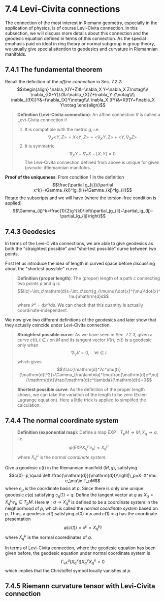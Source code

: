 # 7.4 Levi-Civita connections

The connection of the most interest in Riemann geometry, especially in the application of physics, is of course Levi-Civita connection. In this subsection, we will discuss more details about this connection and the geodesic equation defined in terms of this connection. As the special emphasis paid on ideal in ring theory or normal subgroup in group theory, we usually give special attention to geodesics and curvature in Riemannian manifolds.

## 7.4.1 The fundamental theorem

Recall the definition of the _affine connection_ in Sec. 7.2.2:
$$\begin{align}
    \nabla_X(Y+Z)&=\nabla_X Y+\nabla_X Z\notag\\\\
    \nabla_{(X+Y)}Z&=\nabla_{X}Z+\nabla_Y Z\notag\\\\
    \nabla_{(fX)}Y&=f\nabla_{X}Y\notag\\\\
    \nabla_X (fY)&=X[f]Y+f\nabla_X Y\notag
\end{align}$$

>**Definition (Levi-Civita connection)**: An affine connection $\nabla$ is called a Levi-Civita connection if
>1. It is compatible with the metric $g$, i.e.
>$$\nabla_X\big<Y,Z\big>=X\big<Y,Z\big>=\big<\nabla_XY,Z\big>+\big<Y,\nabla_XZ\big>$$
>2. It is symmetric
>$$\nabla_XY-\nabla_YX-[X,Y]=0$$
>The Levi-Civita connection defined from above is unique for given (pseudo-)Riemannian manifolds.

**Proof of the uniqueness**: From condition 1 in the definition
$$\frac{\partial g_{ij}}{\partial x^k}=\Gamma_{ki}^lg_{li}+\Gamma_{kj}^lg_{il}$$
Rotate the subscripts and we will have (where the torsion-free condition is applied)
$$\Gamma_{ij}^k=\frac{1}{2}g^{kl}\left(\partial_jg_{li}+\partial_ig_{lj}-\partial_lg_{ij}\right)$$


## 7.4.3 Geodesics

In terms of the Levi-Civita connections, we are able to give geodesics as both the "straightest possible" and "shortest possible" curve between two points.

First let us introduce the idea of length in curved space before discussing about the "shortest possible" curve.

>**Definition (proper length)**: The (proper) length of a path $c$ connecting two points $p$ and $q$ is 
>$$I(c)=\int_c\mathrm{d}s=\int_c\sqrt{g_{\mu\nu}\dot{x}^{\mu}\dot{x}^\nu}\mathrm{d}s$$
>where $\dot{x}^\mu=\mathrm{d}x^\mu/\mathrm{d}s$. We can check that this quantity is actually coordinate-independent.

We now give two different definitions of the geodesics and later show that they actually coincide under Levi-Civita connection.

>**Straightest possible curve**: As we have seen in Sec. 7.2.3, given a curve $c(t), t\in I$ on $M$ and its tangent vector $V(t)$, $c(t)$ is a geodesic only when
>$$\nabla_VV=0, \quad\forall t\in I$$
>which gives
>$$\frac{\mathrm{d}^2c^\mu(t)}{\mathrm{d}t^2}+\Gamma_{\nu\lambda}^\mu\frac{\mathrm{d}c^\nu}{\mathrm{d}t}\frac{\mathrm{d}c^\lambda}{\mathrm{d}t}=0$$

>**Shortest possible curve**: As the definition of the proper length shows, we can take the variation of the length to be zero (Euler-Lagrange equation). Here a little trick is applied to simplifed the calculation.



## 7.4.4 The normal coordinate system

>**Definition (exponential map)**: Define a map EXP$:T_pM\to M; X_q\to q$. I.e.
>$$\varphi(\text{EXP}X_q^\mu e_\mu)=X_q^\mu$$
>where $X_q^\mu$ is the _normal coordinate system_.

Give a geodesic $c(t)$ in the Riemannian manifold $(M,g)$, satisfying
$$c(0)=p,\quad \left.\frac{\mathrm{d}}{\mathrm{d}t}\right|\_p=X=X^\mu e_\mu\in T_pM$$
where $e_\mu$ is the coordinate basis at $p$. Since there is only one unique geodesic $c(q)$ satisfying $c_q(1)=q$. Define the tangent vector at $q$ as $X_q=X_q^\mu e_\mu\in T_pM$. Here $\varphi:q\to X_q^\mu$ is defined to be a coordinate system in the neighborhood of $p$, which is called the _normal coordinate system_ based on $p$. Thus, a geodesic $c(t)$ satisfying $c(0)=p$ and $c(1)=q$ has the coordinate presentation
$$\varphi(c(t))=x^\mu=X_q^\mu t$$
where $X_q^\mu$ is the normal cooredinates of $q$.

In terms of Levi-Civita connection, where the geodesic equation has been given before, the geodesic equation under normal coordinate system is
$$\Gamma_{\nu\lambda}^\mu(X_q^\kappa t)X_q^\nu X_q^\lambda=0$$
which implies that the Christoffel symbol locally vanishes at $p$.

## 7.4.5 Riemann curvature tensor with Levi-Civita connection
